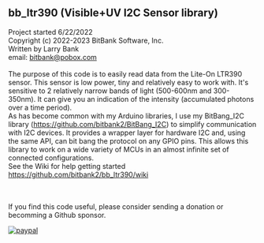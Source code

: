 bb_ltr390 (Visible+UV I2C Sensor library)<br>
-----------------------------------------
Project started 6/22/2022<br>
Copyright (c) 2022-2023 BitBank Software, Inc.<br>
Written by Larry Bank<br>
email: bitbank@pobox.com<br>
<br>
The purpose of this code is to easily read data from the Lite-On LTR390 sensor. This sensor is low power, tiny and relatively easy to work with. It's sensitive to 2 relatively narrow bands of light (500-600nm and 300-350nm). It can give you an indication of the intensity (accumulated photons over a time period).
<br>
As has become common with my Arduino libraries, I use my BitBang_I2C library (https://github.com/bitbank2/BitBang_I2C) to simplify communication with I2C devices. It provides a wrapper layer for hardware I2C and, using the same API, can bit bang the protocol on any GPIO pins. This allows this library to work on a wide variety of MCUs in an almost infinite set of connected configurations.
<br>
See the Wiki for help getting started<br>
https://github.com/bitbank2/bb_ltr390/wiki <br>
<br>
<br>

If you find this code useful, please consider sending a donation or becomming a Github sponsor.

[![paypal](https://www.paypalobjects.com/en_US/i/btn/btn_donateCC_LG.gif)](https://www.paypal.com/cgi-bin/webscr?cmd=_s-xclick&hosted_button_id=SR4F44J2UR8S4)

